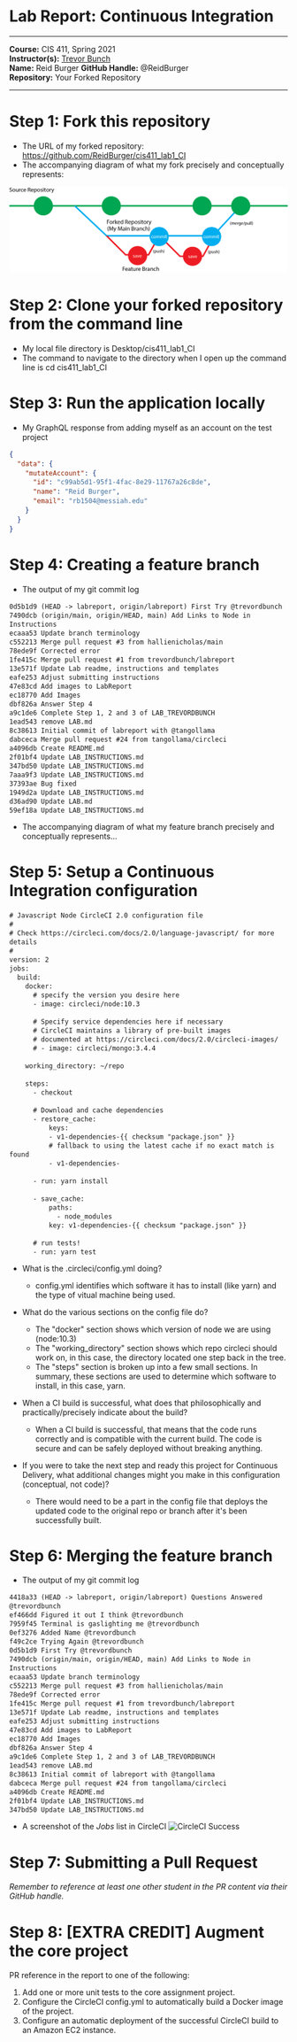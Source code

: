 # Lab Report: Continuous Integration
___
**Course:** CIS 411, Spring 2021  
**Instructor(s):** [Trevor Bunch](https://github.com/trevordbunch)  
**Name:** Reid Burger 
**GitHub Handle:** @ReidBurger  
**Repository:** Your Forked Repository  
___

# Step 1: Fork this repository
- The URL of my forked repository: https://github.com/ReidBurger/cis411_lab1_CI
- The accompanying diagram of what my fork precisely and conceptually represents: 

![Git Branches Diagram](assets/git_diagram.png) 

# Step 2: Clone your forked repository from the command line  
- My local file directory is Desktop/cis411_lab1_CI
- The command to navigate to the directory when I open up the command line is cd cis411_lab1_CI

# Step 3: Run the application locally
- My GraphQL response from adding myself as an account on the test project
``` json
{
  "data": {
    "mutateAccount": {
      "id": "c99ab5d1-95f1-4fac-8e29-11767a26c8de",
      "name": "Reid Burger",
      "email": "rb1504@messiah.edu"
    }
  }
}
```

# Step 4: Creating a feature branch
- The output of my git commit log
```
0d5b1d9 (HEAD -> labreport, origin/labreport) First Try @trevordbunch
7490dcb (origin/main, origin/HEAD, main) Add Links to Node in Instructions
ecaaa53 Update branch terminology
c552213 Merge pull request #3 from hallienicholas/main
78ede9f Corrected error
1fe415c Merge pull request #1 from trevordbunch/labreport
13e571f Update Lab readme, instructions and templates
eafe253 Adjust submitting instructions
47e83cd Add images to LabReport
ec18770 Add Images
dbf826a Answer Step 4
a9c1de6 Complete Step 1, 2 and 3 of LAB_TREVORDBUNCH
1ead543 remove LAB.md
8c38613 Initial commit of labreport with @tangollama
dabceca Merge pull request #24 from tangollama/circleci
a4096db Create README.md
2f01bf4 Update LAB_INSTRUCTIONS.md
347bd50 Update LAB_INSTRUCTIONS.md
7aaa9f3 Update LAB_INSTRUCTIONS.md
37393ae Bug fixed
1949d2a Update LAB_INSTRUCTIONS.md
d36ad90 Update LAB.md
59ef18a Update LAB_INSTRUCTIONS.md
```
- The accompanying diagram of what my feature branch precisely and conceptually represents...

# Step 5: Setup a Continuous Integration configuration
```
# Javascript Node CircleCI 2.0 configuration file
#
# Check https://circleci.com/docs/2.0/language-javascript/ for more details
#
version: 2
jobs:
  build:
    docker:
      # specify the version you desire here
      - image: circleci/node:10.3
      
      # Specify service dependencies here if necessary
      # CircleCI maintains a library of pre-built images
      # documented at https://circleci.com/docs/2.0/circleci-images/
      # - image: circleci/mongo:3.4.4

    working_directory: ~/repo

    steps:
      - checkout

      # Download and cache dependencies
      - restore_cache:
          keys:
          - v1-dependencies-{{ checksum "package.json" }}
          # fallback to using the latest cache if no exact match is found
          - v1-dependencies-

      - run: yarn install

      - save_cache:
          paths:
            - node_modules
          key: v1-dependencies-{{ checksum "package.json" }}
        
      # run tests!
      - run: yarn test
```

- What is the .circleci/config.yml doing?  
    - config.yml identifies which software it has to install (like yarn) and the type of vitual machine being used. 

- What do the various sections on the config file do?  
    - The "docker" section shows which version of node we are using (node:10.3) 
    - The "working_directory" section shows which repo circleci should work on, in this case, the directory located one step back in the tree.  
    - The "steps" section is broken up into a few small sections. In summary, these sections are used to determine which software to install, in this case, yarn. 

- When a CI build is successful, what does that philosophically and practically/precisely indicate about the build?  
  - When a CI build is successful, that means that the code runs correctly and is compatible with the current build. The code is secure and can be safely deployed without breaking anything. 
   

- If you were to take the next step and ready this project for Continuous Delivery, what additional changes might you make in this configuration (conceptual, not code)?  
  - There would need to be a part in the config file that deploys the updated code to the original repo or branch after it's been successfully built.
   

# Step 6: Merging the feature branch
* The output of my git commit log
```
4418a33 (HEAD -> labreport, origin/labreport) Questions Answered @trevordbunch
ef466dd Figured it out I think @trevordbunch
7959f45 Terminal is gaslighting me @trevordbunch
0ef3276 Added Name @trevordbunch
f49c2ce Trying Again @trevordbunch
0d5b1d9 First Try @trevordbunch
7490dcb (origin/main, origin/HEAD, main) Add Links to Node in Instructions
ecaaa53 Update branch terminology
c552213 Merge pull request #3 from hallienicholas/main
78ede9f Corrected error
1fe415c Merge pull request #1 from trevordbunch/labreport
13e571f Update Lab readme, instructions and templates
eafe253 Adjust submitting instructions
47e83cd Add images to LabReport
ec18770 Add Images
dbf826a Answer Step 4
a9c1de6 Complete Step 1, 2 and 3 of LAB_TREVORDBUNCH
1ead543 remove LAB.md
8c38613 Initial commit of labreport with @tangollama
dabceca Merge pull request #24 from tangollama/circleci
a4096db Create README.md
2f01bf4 Update LAB_INSTRUCTIONS.md
347bd50 Update LAB_INSTRUCTIONS.md
```

* A screenshot of the _Jobs_ list in CircleCI
![CircleCI Success](../assets/circleci_success.png)

# Step 7: Submitting a Pull Request
_Remember to reference at least one other student in the PR content via their GitHub handle._



# Step 8: [EXTRA CREDIT] Augment the core project
PR reference in the report to one of the following:
1. Add one or more unit tests to the core assignment project. 
2. Configure the CircleCI config.yml to automatically build a Docker image of the project.
3. Configure an automatic deployment of the successful CircleCI build to an Amazon EC2 instance.
